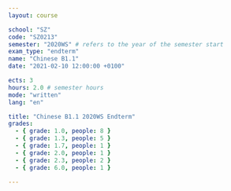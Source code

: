 ```yaml
---
layout: course

school: "SZ"
code: "SZ0213"
semester: "2020WS" # refers to the year of the semester start
exam_type: "endterm"
name: "Chinese B1.1"
date: "2021-02-10 12:00:00 +0100"

ects: 3
hours: 2.0 # semester hours
mode: "written"
lang: "en"

title: "Chinese B1.1 2020WS Endterm"
grades:
  - { grade: 1.0, people: 8 }
  - { grade: 1.3, people: 5 }
  - { grade: 1.7, people: 1 }
  - { grade: 2.0, people: 1 }
  - { grade: 2.3, people: 2 }
  - { grade: 6.0, people: 1 }

---
```




